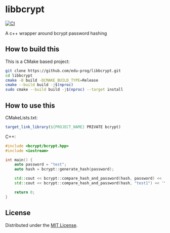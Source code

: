 # libbcrypt

[![CI](https://github.com/edu-prog/libbcrypt/actions/workflows/ci.yml/badge.svg)](https://github.com/edu-prog/libbcrypt/actions/workflows/ci.yml)

A c++ wrapper around bcrypt password hashing

## How to build this

This is a CMake based project:

```bash
git clone https://github.com/edu-prog/libbcrypt.git
cd libbcrypt
cmake -B build -DCMAKE_BUILD_TYPE=Release
cmake --build build -j$(nproc)
sudo cmake --build build -j$(nproc) --target install
```

## How to use this

CMakeLists.txt:

```cmake
target_link_library(${PROJECT_NAME} PRIVATE bcrypt)
```

C++:

```cpp
#include <bcrypt/bcrypt.hpp>
#include <iostream>

int main() {
	auto password = "test";
	auto hash = bcrypt::generate_hash(password);

	std::cout << bcrypt::compare_hash_and_password(hash, password) << '\n';
	std::cout << bcrypt::compare_hash_and_password(hash, "test1") << '\n';

	return 0;
}
```

## License
Distributed under the [MIT License](LICENSE).
